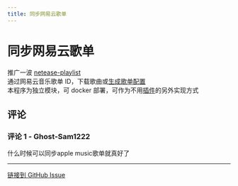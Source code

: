 ```yaml
---
title: 同步网易云歌单
---
```


# 同步网易云歌单

推广一波 [netease-playlist](https://github.com/qiujie8092916/netease-playlist)  
通过网易云音乐歌单 ID，下载歌曲或[生成歌单配置](/issues/269.html)  
本程序为独立模块，可 docker 部署，可作为不用[插件](/issues/105.html)的另外实现方式

## 评论


### 评论 1 - Ghost-Sam1222

什么时候可以同步apple music歌单就真好了

---
[链接到 GitHub Issue](https://github.com/hanxi/xiaomusic/issues/312)

